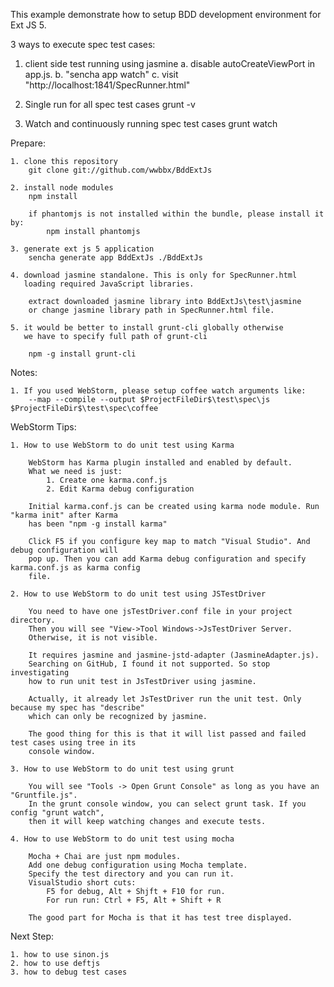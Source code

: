 This example demonstrate how to setup BDD development environment for Ext JS 5.


3 ways to execute spec test cases: 

1. client side test running using jasmine
    a. disable autoCreateViewPort in app.js.
    b. "sencha app watch"
    c. visit "http://localhost:1841/SpecRunner.html"
    
2. Single run for all spec test cases
    grunt -v
    
3. Watch and continuously running spec test cases
    grunt watch
    
Prepare:
    
    1. clone this repository
        git clone git://github.com/wwbbx/BddExtJs
        
    2. install node modules
        npm install
        
        if phantomjs is not installed within the bundle, please install it by:
            npm install phantomjs
        
    3. generate ext js 5 application
        sencha generate app BddExtJs ./BddExtJs
        
    4. download jasmine standalone. This is only for SpecRunner.html
       loading required JavaScript libraries.
       
        extract downloaded jasmine library into BddExtJs\test\jasmine
        or change jasmine library path in SpecRunner.html file.
        
    5. it would be better to install grunt-cli globally otherwise
       we have to specify full path of grunt-cli
       
        npm -g install grunt-cli
        
Notes:

    1. If you used WebStorm, please setup coffee watch arguments like:
        --map --compile --output $ProjectFileDir$\test\spec\js $ProjectFileDir$\test\spec\coffee

WebStorm Tips:

    1. How to use WebStorm to do unit test using Karma
    
        WebStorm has Karma plugin installed and enabled by default.
        What we need is just:
            1. Create one karma.conf.js
            2. Edit Karma debug configuration
            
        Initial karma.conf.js can be created using karma node module. Run "karma init" after Karma 
        has been "npm -g install karma"
        
        Click F5 if you configure key map to match "Visual Studio". And debug configuration will
        pop up. Then you can add Karma debug configuration and specify karma.conf.js as karma config
        file.
        
    2. How to use WebStorm to do unit test using JSTestDriver
    
        You need to have one jsTestDriver.conf file in your project directory.
        Then you will see "View->Tool Windows->JsTestDriver Server.
        Otherwise, it is not visible.
        
        It requires jasmine and jasmine-jstd-adapter (JasmineAdapter.js).
        Searching on GitHub, I found it not supported. So stop investigating
        how to run unit test in JsTestDriver using jasmine.
        
        Actually, it already let JsTestDriver run the unit test. Only because my spec has "describe"
        which can only be recognized by jasmine. 
        
        The good thing for this is that it will list passed and failed test cases using tree in its
        console window.
        
    3. How to use WebStorm to do unit test using grunt
    
        You will see "Tools -> Open Grunt Console" as long as you have an "Gruntfile.js".
        In the grunt console window, you can select grunt task. If you config "grunt watch",
        then it will keep watching changes and execute tests.
        
    4. How to use WebStorm to do unit test using mocha
    
        Mocha + Chai are just npm modules. 
        Add one debug configuration using Mocha template. 
        Specify the test directory and you can run it.
        VisualStudio short cuts:
            F5 for debug, Alt + Shjft + F10 for run.
            For run run: Ctrl + F5, Alt + Shift + R
            
        The good part for Mocha is that it has test tree displayed.
        
Next Step:

    1. how to use sinon.js
    2. how to use deftjs
    3. how to debug test cases
    